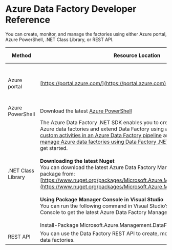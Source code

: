 <properties 
	pageTitle="Azure Data Factory Developer Reference" 
	description="Learn about different ways to create, monitor, and manage Azure data factories"
	services="data-factory" 
	documentationCenter="" 
	authors="spelluru" 
	manager="jhubbard" 
	editor="monicar"/>

<tags 
	ms.service="data-factory" 
	ms.workload="data-services" 
	ms.tgt_pltfrm="na" 
	ms.devlang="na" 
	ms.topic="article" 
	ms.date="09/06/2016" 
	ms.author="spelluru"/>

# Azure Data Factory Developer Reference

You can create, monitor, and manage the factories using either Azure portal, Azure PowerShell, .NET Class Library, or REST API.

Method | Resource Location | Developer References
---------------------------------------------------- | ------------------------------ | -----------
Azure portal  | [https://portal.azure.com/](https://portal.azure.com) | [Get started with Azure Data Factory (Azure portal)](data-factory-build-your-first-pipeline-using-editor.md)
Azure PowerShell | Download the latest [Azure PowerShell](http://go.microsoft.com/?linkid=9811175&clcid=0x409) | [Cmdlet reference](https://msdn.microsoft.com/library/dn820234.aspx) 
.NET Class Library | The Azure Data Factory .NET SDK enables you to create, monitor, and manage Azure data factories and extend Data Factory using a .NET activity. See [Use custom activities in an Azure Data Factory pipeline](data-factory-use-custom-activities.md) and [Create, monitor, and manage Azure data factories using Data Factory .NET SDK](data-factory-create-data-factories-programmatically.md) articles to help you get started.<br/><br/><b>Downloading the latest Nuget</b><br/>You can download the latest Azure Data Factory Management Library Nuget package from: [https://www.nuget.org/packages/Microsoft.Azure.Management.DataFactories/](https://www.nuget.org/packages/Microsoft.Azure.Management.DataFactories/)<br/><br/>**Using Package Manager Console in Visual Studio**<br/>You can run the following command in Visual Studio’s Package Manager Console to get the latest Azure Data Factory Management Library<br/><br/>Install-Package Microsoft.Azure.Management.DataFactories | [.NET SDK Reference](https://msdn.microsoft.com/library/mt415893.aspx)
REST API | You can use the Data Factory REST API to create, monitor, and manage Azure data factories. | [REST API Reference](https://msdn.microsoft.com/library/dn906738.aspx)


 

